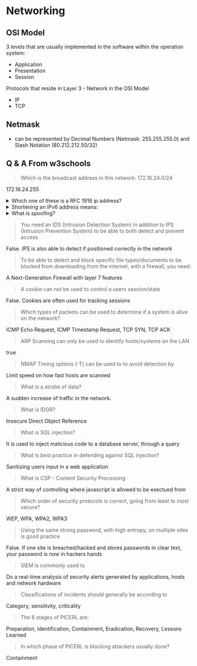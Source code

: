 # Networking

## OSI Model

3 levels that are usually implemented in the software within the operation system:

- Application
- Presentation
- Session

Protocols that reside in Layer 3 - Network in the OSI Model

- IP
- TCP

## Netmask

- can be represented by Decimal Numbers (Netmask: 255.255.255.0) and Slash Notation (80.212.212.50/32)

## Q & A From w3schools

> Which is the broadcast address in this network: 172.16.24.0/24

172.16.24.255

<details>
  <summary>
    Which one of these is a RFC 1918 ip address?
  </summary>
  172.16.1.30
</details>

<details>
  <summary>
    Shortening an IPv6 address means:
  </summary>
  Removing a group of only 0's
</details>

<details>
  <summary>
    What is spoofing?
  </summary>
  Falsifying data, making something appear different than they really are  
</details>

> You need an IDS (Intrusion Detection System) in addition to IPS (Intrusion Prevention System) to be able to both detect and prevent access

False. IPS is also able to detect if positioned correctly in the network

> To be able to detect and block specific file types/documents to be blocked from downloading from the internet, with a firewall, you need:

A Next-Generation Firewall with layer 7 features

> A cookie can not be used to control a users session/state

False. Cookies are often used for tracking sessions

> Which types of packets can be used to determine if a system is alive on the network?

ICMP Echo Request, ICMP Timestamp Request, TCP SYN, TCP ACK

> ARP Scanning can only be used to identify hosts/systems on the LAN

true

> NMAP Timing options (-T) can be used to to avoid detection by

Limit speed on how fast hosts are scanned

> What is a strobe of data?

A sudden increase of traffic in the network.

> What is IDOR?

Insecure Direct Object Reference

> What is SQL injection?

It is used to inject malicious code to a database server, through a query

> What is best practice in defending against SQL injection?

Sanitizing users input in a web application

> What is CSP - Content Security Processing

A strict way of controlling where javascript is allowed to be exectued from

> Which order of security protocols is correct, going from least to most secure?

WEP, WPA, WPA2, WPA3

> Using the same strong password, with high entropy, on multiple sites is good practice

False. If one site is breached/hacked and stores passwords in clear text, your password is now in hackers hands

> SIEM is commonly used to

Do a real-time analysis of security alerts generated by applications, hosts and network hardware

> Classifications of incidents should generally be according to

Category, sensitivity, criticality

> The 6 stages of PICERL are:

Preparation, Identification, Containment, Eradication, Recovery, Lessons Learned

> In which phase of PICERL is blocking attackers usually done?

Containment
